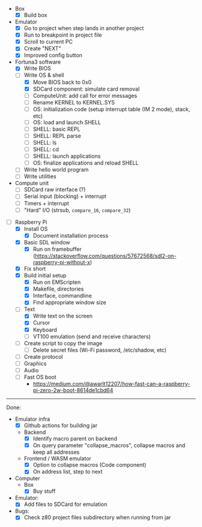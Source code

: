 - Box
  - [x] Build box
- Emulator
  - [x] Go to project when step lands in another project
  - [x] Run to breakpoint in project file
  - [x] Scroll to current PC
  - [x] Create "NEXT"
  - [x] Improved config button
- Fortuna3 software
  - [x] Write BIOS
  - [ ] Write OS & shell
    - [x] Move BIOS back to 0x0
    - [x] SDCard component: simulate card removal
    - [ ] ComputeUnit: add call for error messages
    - [ ] Rename KERNEL to KERNEL.SYS
    - [ ] OS: initialization code (setup interrupt table (IM 2 mode), stack, etc)
    - [ ] OS: load and launch SHELL
    - [ ] SHELL: basic REPL
    - [ ] SHELL: REPL parse
    - [ ] SHELL: ls
    - [ ] SHELL: cd
    - [ ] SHELL: launch applications
    - [ ] OS: finalize applications and reload SHELL
  - [ ] Write hello world program
  - [ ] Write utilities
- Compute unit
  - [ ] SDCard raw interface (?)
  - [ ] Serial input (blocking) + interrupt
  - [ ] Timers + interrupt
  - [ ] "Hard" I/O (strsub, `compare_16`, `compare_32`)
- [ ] Raspberry Pi
  - [x] Install OS
    - [x] Document installation process
  - [x] Basic SDL window
    - [x] Run on framebuffer (https://stackoverflow.com/questions/57672568/sdl2-on-raspberry-pi-without-x)
  - [x] Fix short
  - [x] Build initial setup
    - [x] Run on EMScripten
    - [x] Makefile, directories
    - [x] Interface, commandline
    - [x] Find appropriate window size
  - [ ] Text
    - [x] Write text on the screen
    - [x] Cursor
    - [x] Keyboard
    - [ ] VT100 emulation (send and receive characters)
  - [ ] Create script to copy the image
    - [ ] Delete secret files (Wi-Fi password, /etc/shadow, etc)
  - [ ] Create protocol
  - [ ] Graphics
  - [ ] Audio
  - [ ] Fast OS boot
    - https://medium.com/@awarlt12207/how-fast-can-a-raspberry-pi-zero-2w-boot-8614de1cbd64

---

Done:

- Emulator infra
  - [x] Github actions for building jar
  - Backend
    - [x] Identify macro parent on backend
    - [x] On query parameter "collapse_macros", collapse macros and keep all addresses
  - Frontend / WASM emulator
    - [x] Option to collapse macros (Code component)
    - [x] On address list, step to next
- Computer
  - Box
    - [x] Buy stuff
- Emulator:
  - [x] Add files to SDCard for emulation
- Bugs:
  - [x] Check z80 project files subdirectory when running from jar
